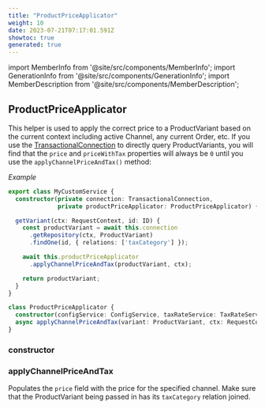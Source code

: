 ```yaml
---
title: "ProductPriceApplicator"
weight: 10
date: 2023-07-21T07:17:01.591Z
showtoc: true
generated: true
---
```

<!-- This file was generated from the Vendure source. Do not modify. Instead, re-run the "docs:build" script -->
import MemberInfo from '@site/src/components/MemberInfo';
import GenerationInfo from '@site/src/components/GenerationInfo';
import MemberDescription from '@site/src/components/MemberDescription';


## ProductPriceApplicator

<GenerationInfo sourceFile="packages/core/src/service/helpers/product-price-applicator/product-price-applicator.ts" sourceLine="41" packageName="@vendure/core" />

This helper is used to apply the correct price to a ProductVariant based on the current context
including active Channel, any current Order, etc. If you use the <a href='/docs/reference/typescript-api/data-access/transactional-connection#transactionalconnection'>TransactionalConnection</a> to
directly query ProductVariants, you will find that the `price` and `priceWithTax` properties will
always be `0` until you use the `applyChannelPriceAndTax()` method:

*Example*

```ts
export class MyCustomService {
  constructor(private connection: TransactionalConnection,
              private productPriceApplicator: ProductPriceApplicator) {}

  getVariant(ctx: RequestContext, id: ID) {
    const productVariant = await this.connection
      .getRepository(ctx, ProductVariant)
      .findOne(id, { relations: ['taxCategory'] });

    await this.productPriceApplicator
      .applyChannelPriceAndTax(productVariant, ctx);

    return productVariant;
  }
}
```

```ts title="Signature"
class ProductPriceApplicator {
  constructor(configService: ConfigService, taxRateService: TaxRateService, zoneService: ZoneService, requestCache: RequestContextCacheService)
  async applyChannelPriceAndTax(variant: ProductVariant, ctx: RequestContext, order?: Order) => Promise<ProductVariant>;
}
```

<div className="members-wrapper">

### constructor

<MemberInfo kind="method" type="(configService: ConfigService, taxRateService: <a href='/docs/reference/typescript-api/services/tax-rate-service#taxrateservice'>TaxRateService</a>, zoneService: <a href='/docs/reference/typescript-api/services/zone-service#zoneservice'>ZoneService</a>, requestCache: RequestContextCacheService) => ProductPriceApplicator"   />


### applyChannelPriceAndTax

<MemberInfo kind="method" type="(variant: <a href='/docs/reference/typescript-api/entities/product-variant#productvariant'>ProductVariant</a>, ctx: <a href='/docs/reference/typescript-api/request/request-context#requestcontext'>RequestContext</a>, order?: <a href='/docs/reference/typescript-api/entities/order#order'>Order</a>) => Promise&#60;<a href='/docs/reference/typescript-api/entities/product-variant#productvariant'>ProductVariant</a>&#62;"   />

Populates the `price` field with the price for the specified channel. Make sure that
the ProductVariant being passed in has its `taxCategory` relation joined.


</div>
